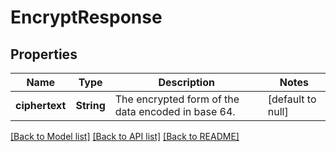 # EncryptResponse

## Properties
Name | Type | Description | Notes
------------ | ------------- | ------------- | -------------
**ciphertext** | **String** | The encrypted form of the data encoded in base 64. | [default to null]

[[Back to Model list]](../README.md#documentation-for-models) [[Back to API list]](../README.md#documentation-for-api-endpoints) [[Back to README]](../README.md)


